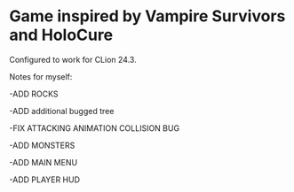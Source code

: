 
# Game inspired by Vampire Survivors and HoloCure

Configured to work for CLion 24.3.

Notes for myself:

-ADD ROCKS

-ADD additional bugged tree

-FIX ATTACKING ANIMATION COLLISION  BUG

-ADD MONSTERS

-ADD MAIN MENU

-ADD PLAYER HUD



